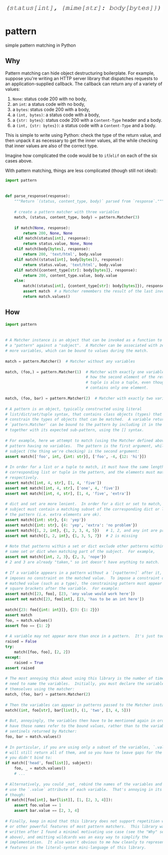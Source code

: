 ![](pattern.png)

pattern
=======
simple pattern matching in Python

Why
---
Pattern matching can hide object destructuring boilerplate.  For example,
suppose you're writing an HTTP server library that dispatches requests to an
application-supplied callback.  The callback can return any of a variety of
values:

1. `None`: status code 200 with no body,
2. an `int`: a status code with no body,
3. a `bytes`: status code 200 with a body,
4. a `(int, bytes)`: a status code with a body,
5. a `{str: bytes}`: status code 200 with a `Content-Type` header and a body.
6. a `(int, {str: bytes})`: a status code with a `Content-Type` and a body.

This is simple to write using Python:  check the type of the return value, and
then unpack it as necessary to get the inner values, all the while checking
that inner values are also of the correct type.

Imagine how complicated the code would be to `if`/`elif` on each of the six
cases above.

With pattern matching, things are less complicated (though still not ideal):

```python
import pattern


def parse_response(response):
    """Return `(status, content_type, body)` parsed from `response`."""

    # create a pattern matcher with three variables
    match, (status, content_type, body) = pattern.Matcher(3)

    if match(None, response):
        return 200, None, None
    elif match(status[int], response):
        return status.value, None, None
    elif match(body[bytes], response):
        return 200, 'text/html', body.value
    elif match((status[int], body[bytes]), response):
        return status.value, 'text/html', body.value
    elif match({content_type[str]: body[bytes]}, response):
        return 200, content_type.value, body.value
    else:
        match((status[int], {content_type[str]: body[bytes]}), response)
        assert match  # a Matcher remembers the result of the last invocation
        return match.values()
```

How
---
```python
import pattern


# A Matcher instance is an object that can be invoked as a function to match
# a "pattern" against a "subject".  A Matcher can be associated with zero or
# more variables, which can be bound to values during the match.

match = pattern.Matcher()  # Matcher without any variables

match, (foo,) = pattern.Matcher(1)  # Matcher with exactly one variable.  Note
                                    # how the second element of the returned
                                    # tuple is also a tuple, even though it
                                    # contains only one element.

match, (foo, bar) = pattern.Matcher(2)  # Matcher with exactly two variables

# A pattern is an object, typically constructed using literal
# list/dict/set/tuple syntax, that contains class objects (types) that
# constrain the types of objects that can be matched.  A variable returned by
# `pattern.Matcher` can be bound to the pattern by including it in the pattern
# together with its expected sub-pattern, using the [] syntax.

# For example, here we attempt to match (using the Matcher defined above) a
# pattern having no variables.  The pattern is the first argument, while the
# subject (the thing we're checking) is the second argument:
assert match(['foo', int, {int: str}], ['foo', -4, {12: 'hi'}])

# In order for a list or a tuple to match, it must have the same length as the
# corresponding list or tuple in the pattern, and the elements must match
# respectively.
assert match([int, 4, str], [1, 4, 'five'])
assert not match([int, 4, str], ['one', 4, 'five'])
assert not match([int, 4, str], [1, 4, 'five', 'extra'])

# dict and set are more lenient.  In order for a dict or set to match, the
# subject must contain a matching subset of the corresponding dict or list in
# the pattern (i.e. extra elements are ok).
assert match({int: str}, {4: 'yep'})
assert match({int: str}, {4: 'yep', 'extra': 'no problem'})
assert match({1, 2, int}, {1, 2, 3, 4, 5})   # 1, 2, and any int are present
assert not match({1, 2, int}, {1, 3, 5, 7})  # 2 is missing

# Note that patterns within a set or dict exclude other patterns within the
# same set or dict when matching part of the subject.  For example,
assert not match({int, 2, 3}, {2, 3, 'nope'})
# 2 and 3 are already "taken," so int doesn't have anything to match.

# If a variable appears in a pattern without a `[<pattern>]` after it, then it
# imposes no constraint on the matched value.  To impose a constraint on the
# matched value (such as a type), the constraining pattern must appear in
# square brackets after the variable.  For example:
assert match([23, foo], [23, 'any value would work here'])
assert not match([23, foo[int], [23, 'has to be an int here'])

match({23: foo[{int: int}]}, {23: {1: 2}})
assert match
foo, = match.values()
assert foo == {1: 2}

# A variable may not appear more than once in a pattern.  It's just too hard.
raised = False
try:
    match([foo, foo], [2, 2])
except:
    raised = True
assert raised

# The most annoying this about using this library is the number of times you
# need to name the variables.  Initially, you must declare the variables
# themselves using the matcher:
match, (foo, bar) = pattern.Matcher(2)

# Then the variables can appear in patterns passed to the Matcher instance:
match((int, foo[str], bar[list]), (1, 'two', [3, 4, 5]))

# But, annoyingly, the variables then have to be mentioned again in order to
# have those names refer to the bound values, rather than to the variable
# sentinels returned by Matcher:
foo, bar = match.values()

# In particular, if you are using only a subset of the variables, `.values()`
# will still return all of them, and so you have to leave gaps for the values
# you didn't bind to:
if match(['head', foo[list]], subject):
    foo, _ = match.values()
    # ...

# Alternatively, you could _not_ rebind the names of the variables and instead
# use the `.value` attribute of each variable.  That's annoying in its own way,
# though:
if match([foo[int], bar[list]], [1, [2, 3, 4]]):
    assert foo.value == 1
    assert bar.value == [2, 3, 4]

# Finally, keep in mind that this library does not support repetition wildcards
# or other powerful features of most pattern matchers.  This library was
# written after I found a minimal motivating use case (see the "Why" section,
# above), and omitting wildcards was an easy way to simplify the
# implementation.  It also wasn't obvious to me how cleanly to represent those
# features in the literal-syntax mini-language of this library.
```